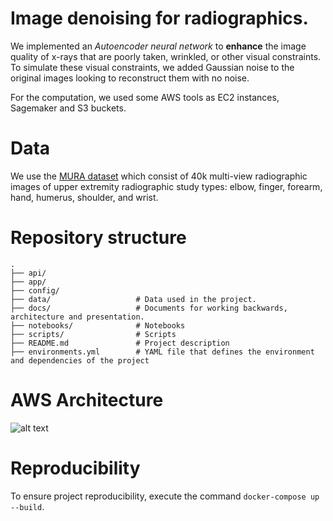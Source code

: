 # Image denoising for radiographics.
We implemented an *Autoencoder neural network* to **enhance** the image quality of x-rays that are poorly taken, wrinkled, or other visual constraints. To simulate these visual constraints, we added Gaussian noise to the original images looking to reconstruct them with no noise.

For the computation, we used some AWS tools as EC2 instances, Sagemaker and S3 buckets.

# Data
We use the [MURA dataset](https://stanfordmlgroup.github.io/competitions/mura/) which consist of 40k multi-view radiographic images of upper extremity radiographic study types: elbow, finger, forearm, hand, humerus, shoulder, and wrist. 

# Repository structure
```
.
├── api/
├── app/
├── config/
├── data/                   # Data used in the project.
├── docs/                   # Documents for working backwards, architecture and presentation.
├── notebooks/              # Notebooks
├── scripts/                # Scripts 
├── README.md               # Project description
├── environments.yml        # YAML file that defines the environment and dependencies of the project 

```
# AWS Architecture
![alt text](images/Arquitectura.png)

# Reproducibility
To ensure project reproducibility, execute the command `docker-compose up --build`.
